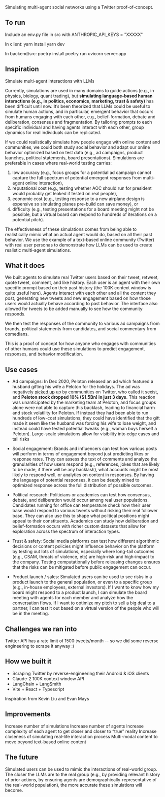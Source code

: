 Simulating multi-agent social networks using a Twitter proof-of-concept.

## To run

Include an env.py file in src with ANTHROPIC_API_KEYS = "XXXXX"

In client:
yarn install
yarn dev

In backend/src:
poetry install
poetry run uvicorn server:app

## Inspiration

Simulate multi-agent interactions with LLMs

Currently, simulations are used in many domains to guide actions (e.g., in physics, biology, quant trading), but **simulating language-based human interactions (e.g., in politics, economics, marketing, trust & safety)** has been difficult until now. It’s been theorized that LLMs could be useful to simulate human actions, and in particular, emergent behavior that occurs from humans engaging with each other, e.g., belief-formation, debate and deliberation, consensus and fragmentation. By tailoring prompts to each specific individual and having agents interact with each other, group dynamics for real individuals can be replicated.

If we could realistically simulate how people engage with online content and communities, we could both study social behavior and adapt our online behavior optimized based on test data (e.g., ad campaigns, product launches, political statements, board presentations). Simulations are preferable in cases where real-world testing carries: 
1) low accuracy (e.g., focus groups for a potential ad campaign cannot capture the full spectrum of potential emergent responses from multi-agent online interaction), 
2) reputational cost (e.g., testing whether AOC should run for president would probably get leaked if tested on real people), 
3) economic cost (e.g., testing response to a new airplane design is expensive so simulating planes pre-build can save money), or 
4) difficulty (e.g., testing presentations for a board meeting might not be possible, but a virtual board can respond to hundreds of iterations on a potential pitch).

The effectiveness of these simulations comes from being able to realistically mimic what an actual agent would do, based on all their past behavior. We use the example of a text-based online community (Twitter) with real user personas to demonstrate how LLMs can be used to create realistic multi-agent simulations.

## What it does

We built agents to simulate real Twitter users based on their tweet, retweet, quote tweet, comment, and like history. Each user is an agent with their own specific prompt based on their past history (the 100K context window is quite useful here). Agents interact with each other and all the content they post, generating new tweets and new engagement based on how those users would actually behave according to past behavior. The interface also allowed for tweets to be added manually to see how the community responds. 

We then test the responses of the community to various ad campaigns from brands, political statements from candidates, and social commentary from comedians. 

This is a proof of concept for how anyone who engages with communities of other humans could use these simulations to predict engagement, responses, and behavior modification.

## Use cases

* Ad campaigns: In Dec 2020, Peloton released an ad which featured a husband gifting his wife a Peloton for the holidays. The ad was negatively [picked up](https://www.forbes.com/sites/elanagross/2019/12/05/peloton-stock-is-down-more-than-10-following-backlash-about-sexist-ad/) up by communities on Twitter, who called it sexist, and **Peloton stock dropped 10% ($1.5Bn) in just 3 days.** This reaction was unanticipated by the marketing team at Peloton, and focus groups alone were not able to capture this backlash, leading to financial harm and stock volatility for Peloton. If instead they had been able to run hundreds of low-cost simulations, they could have identified that the gift made it seem like the husband was forcing his wife to lose weight, and instead could have tested potential tweaks (e.g., woman buys herself a Peloton). Large-scale simulations allow for visibility into edge cases and tail risks

* Social engagement: Brands and influencers can test how various posts will perform in terms of engagement beyond just predicting likes or response rates. They can assess the text of comments and analyze the granularities of how users respond (e.g., references, jokes that are likely to be made, if there will be any backlash), what accounts might be most likely to respond well, or analytics on content in responses. By having the language of potential responses, it can be deeply mined to optimized response across the full distribution of possible outcomes.

* Political research: Politicians or academics can test how consensus, debate, and deliberation would occur among real user populations. Candidates running for office can temperature check how their user base would respond to various tweets without risking their real follower base. They can also use this to shape what political positions might appeal to their constituents. Academics can study how deliberation and belief-formation occurs with richer custom datasets that allow for exploration across the spectrum of interaction types.

* Trust & safety: Social media platforms can test how different algorithmic decisions or content policies might influence behavior on the platform by testing out lots of simulations, especially where long-tail outcomes (e.g., CSAM, threats of violence, etc) are high-risk and high-impact to the company. Testing computationally before releasing changes ensures that the risks can be mitigated before public engagement can occur.

* Product launch / sales: Simulated users can be used to see risks in a product launch to the general population, or even to a specific group (e.g., in-house employees, external investors). If I want to know how my board might respond to a product launch, I can simulate the board meeting with agents for each member and analyze how the conversation flows. If I want to optimize my pitch to sell a big deal to a partner, I can test it out based on a virtual version of the people who will be in the meeting.

## Challenges we ran into
Twitter API has a rate limit of 1500 tweets/month -- so we did some reverse engineering to scrape it anyway :)

## How we built it
* Scraping Twitter by reverse-engineering their Android & iOS clients
* Claude-2 100K context window API
* LangChain + LangSmith
* Vite + React + Typescript

Inspiration from Kevin Liu and Evan Mays

## Improvements
Increase number of simulations
Increase number of agents
Increase complexity of each agent to get closer and closer to “true” reality
Increase closeness of simulating real-life interaction process
Multi-modal content to move beyond text-based online content


## The future 

Simulated users can be used to mimic the interactions of real-world group. The closer the LLMs are to the real group (e.g., by providing relevant history of prior actions, by ensuring agents are demographically-representative of the real-world population), the more accurate these simulations will become. 
